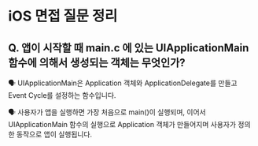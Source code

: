 # iOS 면접 질문 정리

## Q. 앱이 시작할 때 main.c 에 있는 UIApplicationMain 함수에 의해서 생성되는 객체는 무엇인가?

🗣️ UIApplicationMain은 Application 객체와 ApplicationDelegate를 만들고 Event Cycle를 설정하는 함수입니다.

🗣️ 사용자가 앱을 실행하면 가장 처음으로 main()이 실행되며, 이어서 UIApplicationMain 함수의 실행으로 Application 객체가 만들어지며 사용자가 정의한 동작으로 앱이 실행됩니다.
